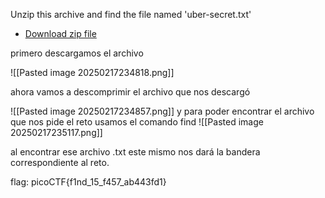 Unzip this archive and find the file named 'uber-secret.txt'

- [Download zip file](https://artifacts.picoctf.net/c/502/files.zip)

primero descargamos el archivo

![[Pasted image 20250217234818.png]]

ahora vamos a descomprimir el archivo que nos descargó

![[Pasted image 20250217234857.png]]
y para poder encontrar el archivo que nos pide el reto usamos el comando find
![[Pasted image 20250217235117.png]]

al encontrar ese archivo .txt este mismo nos dará la bandera correspondiente al reto.

flag: picoCTF{f1nd_15_f457_ab443fd1}